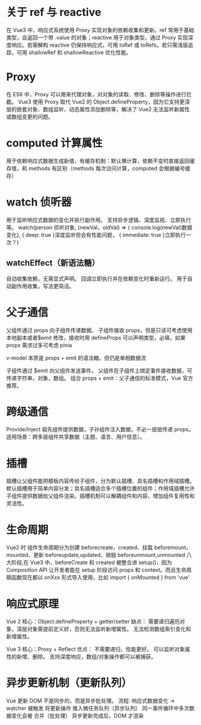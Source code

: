 # 关于 ref 与 reactive

在 Vue3 中，响应式系统使用 Proxy 实现对象的依赖收集和更新。ref 常用于基础类型，会返回一个带 .value 的对象；reactive 用于对象类型，通过 Proxy 实现深度响应。若需解构 reactive 仍保持响应式，可用 toRef 或 toRefs。若只需浅层追踪，可用 shallowRef 和 shallowReactive 优化性能。

# Proxy

在 ES6 中，Proxy 可以用来代理对象，对对象的读取、修改、删除等操作进行拦截。
Vue3 使用 Proxy 取代 Vue2 的 Object.defineProperty，因为它支持更深层的嵌套对象、数组监听、动态属性添加删除等，解决了 Vue2 无法监听新属性或数组变更的问题。

# computed 计算属性

用于依赖响应式数据生成新值，有缓存机制：默认懒计算，依赖不变时直接返回缓存值，和 methods 有区别（methods 每次访问计算，computed 会根据编号缓存）

# watch 侦听器

用于监听响应式数据的变化并执行副作用。
支持异步逻辑、深度监视、立即执行等。
watch(person 侦听对象,
(newVal，oldVal) => {
console.log(newVal)数据变化},
{ deep: true }深度监听但会有性能问题，
{ immediate: true }立即执行一次？)

## watchEffect（新语法糖）

自动收集依赖，无需显式声明。
回调立即执行并在依赖变化时重新运行。
用于自动副作用收集，写法更简洁。

# 父子通信

父组件通过 props 向子组件传递数据。
子组件接收 props，但是只读可考虑使用本地副本或者$emit 修改，接收时用 defineProps 可以声明类型，必填，如果 props 需求过多可考虑 pinia

v-model 本质是 props + emit 的语法糖。但仍是单相数据流

子组件通过 $emit 向父组件发送事件。
父组件在子组件上绑定事件接收数据，可传递字符串，对象，数组。
组合 props + emit：父子通信的标准模式，Vue 官方推荐。

# 跨级通信

Provide/Inject
祖先组件提供数据，子孙组件注入数据，不必一层层传递 props。
适用场景：跨多层组件共享数据（主题、语言、用户信息）。

# 插槽

插槽让父组件能把模板内容传给子组件，分为默认插槽、具名插槽和作用域插槽。
默认插槽用于简单内容分发；具名插槽适合多个插槽位置的组件；作用域插槽允许子组件提供数据给父组件渲染。插槽机制可以解耦组件和内容，增加组件复用性和灵活性。

# 生命周期

Vue2 时 组件生命周期分为创建 beforecreate，created、挂载 beforemount，mounted、更新 beforeupdate,updated、销毁 beforeunmount,unmounted 八大阶段,在 Vue3 中，beforeCreate 和 created 被整合进 setup()，因为 Composition API 让开发者能在 setup 阶段访问 props 和 context。而且生命周期函数现在都以 onXxx 形式导入使用，比如 import { onMounted } from 'vue'

# 响应式原理

Vue 2
核心：Object.defineProperty + getter/setter
缺点：
需要递归遍历对象，深层对象需提前定义好，否则无法监听新增属性。
无法检测数组索引变化和新增属性。

Vue 3
核心：Proxy + Reflect
优点：
不需要递归，性能更好。
可以监听对象属性的新增、删除。
支持深度响应，数组/对象操作都可以被捕获。

# 异步更新机制（更新队列）

Vue 更新 DOM 不是同步的，而是异步批处理。
流程:
响应式数据变化 → watcher 被触发
将更新操作 推入微任务队列（异步队列）
同一事件循环中多次数据变化会被 合并（批处理）
异步更新完成后，DOM 才渲染
